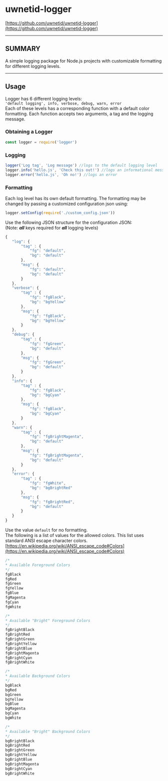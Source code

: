 # uwnetid-logger
[https://github.com/uwnetid/uwnetid-logger](https://github.com/uwnetid/uwnetid-logger)<hr />

## SUMMARY
A simple logging package for Node.js projects with customizable formatting for different logging levels.<hr />

## Usage
Logger has 6 different logging levels: <br />
`'default logging', info, verbose, debug, warn, error`<br />
Each of these levels has a corresponding function with a default color formatting. Each function accepts two arguments, a tag and the logging message. 

### Obtaining a Logger
```javascript
const logger = require('logger')
```
### Logging
```javascript
logger('Log tag', 'Log message') //logs to the default logging level
logger.info('hello.js', 'Check this out!') //logs an informational message
logger.error('hello.js', 'Oh no!') //logs an error
```
###  Formatting
Each log level has its own default formatting. The formatting may be changed by passing a customized configuration json using:
 ```javascript
 logger.setConfig(require('./custom_config.json'))
 ```
 Use the following JSON structure for the configuration JSON: <br />
 (Note:  **_all_** keys required for **_all_** logging levels)
 ```javascript
 {
    "log": {
        "tag" : {
            "fg": "default",
            "bg": "default"
        },
        "msg": {
            "fg": "default",
            "bg": "default"
        }
    },
    "verbose": {
        "tag" : {
            "fg": "fgBlack",
            "bg": "bgYellow"
        },
        "msg": {
            "fg": "fgBlack",
            "bg": "bgYellow"
        }
    },
    "debug": {
        "tag" : {
            "fg": "fgGreen",
            "bg": "default"
        },
        "msg": {
            "fg": "fgGreen",
            "bg": "default"
        }
    },
    "info": {
        "tag" : {
            "fg": "fgBlack",
            "bg": "bgCyan"
        },
        "msg": {
            "fg": "fgBlack",
            "bg": "bgCyan"
        }
    },
    "warn": {
        "tag" : {
            "fg": "fgBrightMagenta",
            "bg": "default"
        },
        "msg": {
            "fg": "fgBrightMagenta",
            "bg": "default"
        }
    },
    "error": {
        "tag" : {
            "fg": "fgWhite",
            "bg": "bgBrightRed"
        },
        "msg": {
            "fg": "fgBrightRed",
            "bg": "default"
        }
    }
}
 ```
 Use the value `default` for no formatting. <br />
 The following is a list of values for the allowed colors. This list uses standard ANSI escape character colors.<br />
 [https://en.wikipedia.org/wiki/ANSI_escape_code#Colors](https://en.wikipedia.org/wiki/ANSI_escape_code#Colors) 
 ```javascript
 /*
 * Available Foreground Colors
 */
fgBlack
fgRed
fgGreen
fgYellow
fgBlue
fgMagenta
fgCyan
fgWhite

/*
 * Available "Bright" Foreground Colors
 */
fgBrightBlack
fgBrightRed
fgBrightGreen
fgBrightYellow
fgBrightBlue
fgBrightMagenta
fgBrightCyan
fgBrightWhite

/*
 * Available Background Colors
 */
bgBlack
bgRed
bgGreen
bgYellow
bgBlue
bgMagenta
bgCyan
bgWhite

/*
 * Available "Bright" Background Colors
 */
bgBrightBlack
bgBrightRed
bgBrightGreen
bgBrightYellow
bgBrightBlue
bgBrightMagenta
bgBrightCyan
bgBrightWhite
 ``` 
